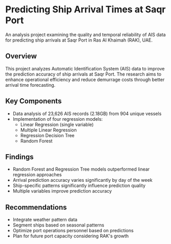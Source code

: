 # Predicting Ship Arrival Times at Saqr Port

An analysis project examining the quality and temporal reliability of AIS data for predicting ship arrivals at Saqr Port in Ras Al Khaimah (RAK), UAE.

## Overview

This project analyzes Automatic Identification System (AIS) data to improve the prediction accuracy of ship arrivals at Saqr Port. The research aims to enhance operational efficiency and reduce demurrage costs through better arrival time forecasting.

## Key Components

- Data analysis of 23,626 AIS records (2.18GB) from 904 unique vessels
- Implementation of four regression models:
  - Linear Regression (single variable)
  - Multiple Linear Regression
  - Regression Decision Tree
  - Random Forest

## Findings

- Random Forest and Regression Tree models outperformed linear regression approaches
- Arrival prediction accuracy varies significantly by day of the week
- Ship-specific patterns significantly influence prediction quality
- Multiple variables improve prediction accuracy

## Recommendations

- Integrate weather pattern data
- Segment ships based on seasonal patterns
- Optimize port operations personnel based on predictions
- Plan for future port capacity considering RAK's growth